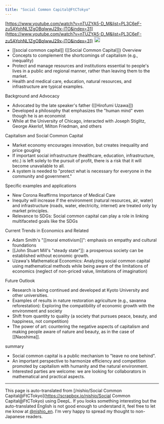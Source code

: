 ```yaml
---
title: "Social Common Capital@FtCTokyo"
---
```


[https://www.youtube.com/watch?v=nTUZYA5-D_M&list=PL3C6eF-zu5AYohNL1ZgOBqlwwJ29x-lTO&index=31](https://www.youtube.com/watch?v=nTUZYA5-D_M&list=PL3C6eF-zu5AYohNL1ZgOBqlwwJ29x-lTO&index=31)
<img src='https://scrapbox.io/api/pages/nishio-en/o1 Pro/icon' alt='o1 Pro.icon' height="19.5"/>
- [[social common capital]] ([[Social Common Capital]]) Overview
- Concepts to complement the shortcomings of capitalism (e.g., inequality)
- Protect and manage resources and institutions essential to people's lives in a public and regional manner, rather than leaving them to the market.
- Health and medical care, education, natural resources, and infrastructure are typical examples.

Background and Advocacy
- Advocated by the late speaker's father ([[Hirofumi Uzawa]])
- Developed a philosophy that emphasizes the "human mind" even though he is an economist
- While at the University of Chicago, interacted with Joseph Stiglitz, George Akerlof, Milton Friedman, and others

Capitalism and Social Common Capital
- Market economy encourages innovation, but creates inequality and price gouging
- If important social infrastructure (healthcare, education, infrastructure, etc.) is left solely to the pursuit of profit, there is a risk that it will become unavailable to all.
- A system is needed to "protect what is necessary for everyone in the community and government."

Specific examples and applications
- New Corona Reaffirms Importance of Medical Care
- Inequity will increase if the environment (natural resources, air, water) and infrastructure (roads, water, electricity, internet) are treated only by market principles.
- Relevance to SDGs: Social common capital can play a role in linking multifaceted goals like the SDGs

Current Trends in Economics and Related
- Adam Smith's "[[moral emotivism]]": emphasis on empathy and cultural foundations
- [[John Stuart Mill's "steady state"]]: a prosperous society can be established without economic growth.
- Uzawa's Mathematical Economics: Analyzing social common capital using mathematical methods while being aware of the limitations of economics (neglect of non-priced value, limitations of imagination)

Future Outlook
- Research is being continued and developed at Kyoto University and other universities.
- Examples of results in nature restoration agriculture (e.g., savanna reforestation): Exploring the compatibility of economic growth with the environment and society
- Shift from quantity to quality (a society that pursues peace, beauty, and happiness, not competition)
- The power of art: countering the negative aspects of capitalism and making people aware of nature and beauty, as in the case of [[Naoshima]].

summary
- Social common capital is a public mechanism to "leave no one behind".
- An important perspective to harmonize efficiency and competition promoted by capitalism with humanity and the natural environment.
- Interested parties are welcome: we are looking for collaborators in mathematical and practical aspects.

---
This page is auto-translated from [/nishio/Social Common Capital@FtCTokyo](https://scrapbox.io/nishio/Social Common Capital@FtCTokyo) using DeepL. If you looks something interesting but the auto-translated English is not good enough to understand it, feel free to let me know at [@nishio_en](https://twitter.com/nishio_en). I'm very happy to spread my thought to non-Japanese readers.